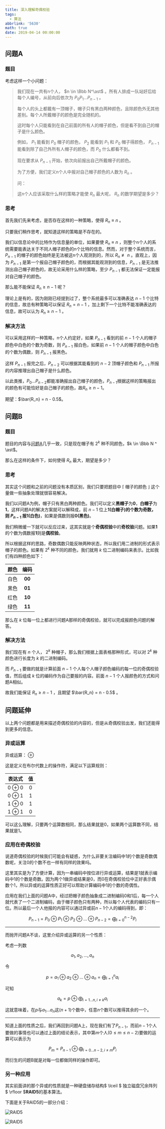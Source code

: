 ```yaml
---
title: 深入理解奇偶校验
tags:
  - 算法
abbrlink: '5630'
math: true
date: 2019-04-14 00:00:00
---
```


## 问题A

### 题目

考虑这样一个小问题：

> 我们现在一共有n个人， $n \in \Bbb N^\ast$ 。所有人排成一队站好后给每个人编号，从前向后依次为 $P_0P_1\dots P_{n-1}$ 。
>
> 每个人的头上都戴有一顶帽子，帽子只有黑白两种颜色，且除颜色外无其他差别。每个人所戴帽子的颜色是完全随机的。
>
> 这时每个人只能看到在自己前面的所有人的帽子颜色，但是看不到自己的帽子是什么颜色。
>
> 例如， $P_1$ 能看到 $P_0$ 帽子的颜色， $P_2$ 能看到 $P_1$ 和 $P_0$ 帽子得颜色， $P_{n - 1}$ 能看到除了自己外所有人帽子的颜色，而 $P_0$ 什么都看不到。
>
> 现在要求从 $P_{n - 1}$ 开始，依次向前报出自己所戴帽子的颜色。
>
> 为了方便，我们定义n个人中报对自己帽子颜色的人数为 $R_n$ 。
>
> 问：
>
> 这n个人应该采取什么样的策略才能使 $R_n$ 最大呢， $R_n$ 的数学期望是多少？


<!--more-->

### 思考

首先我们先来考虑，是否存在这样的一种策略，使得 $R_n \equiv n$ 。

只要我们稍作思考，就知道这样的策略是不存在的。

我们以信息论中的比特作为信息量的单位，如果要使 $R_n \equiv n$ ，则整个n个人的系统需要能表达关于不同人帽子颜色的n个比特的信息。然而，对于整个系统而言，$P_{n-1}$ 的帽子的颜色始终是无法被这n个人观测到的，所以 $R_n \not \equiv n$ 。直观上，因为 $P_{n -1}$ 是第一个报自己帽子颜色的，而根据其能观测到的信息，$P_{n-1}$ 是无法推测出自己帽子颜色的，故无论采用什么样的策略，至少 $P_{n-1}$ 都无法保证一定能报对自己帽子的颜色。

那么能不能保证 $R_n \geq n - 1$ 呢？

 理论上是有的，因为刚刚已经提到过了，整个系统最多可以准确表达 $n - 1$ 个比特的信息，故总有种策略可以保证 $R_n = n-1$ ，加上剩下一个比特不能准确表达的信息，故可以认为 $R_n \geq n - 1$ 。





### 解决方法

可以采用这样的一种策略，n个人约定好，如果 $P_{n-1}$ 看到的前 $n - 1$ 个人的帽子颜色中白色的个数为奇数，则 $P_{n - 1}$ 报白色，如果前 $n - 1$ 个人的帽子颜色中白色的个数为偶数，则 $P_{n - 1}$ 报黑色。

这样 $P_{n - 1}$ 报完之后，$P_{n -2}$ 可以根据其能看到的 $n - 2$ 顶帽子颜色和 $P_{n - 1}$ 所报的内容推理出自己帽子是什么颜色。

以此类推，$P_0 \dots P_{n - 2}$都能准确报出自己帽子的颜色，$P_{n - 1}$根据这样的策略报出的颜色有可能恰好是自己帽子的颜色，故$R_n \geq n - 1$。

期望：$\bar{R_n} = n - 0.5$。



## 问题B

### 题目

题目的内容与[问题A](#问题A)几乎一致，只是现在帽子有 $2^k$ 种不同颜色，$k \in \Bbb N ^ \ast$。

那么在这样的条件下，如何使得 $R_n$ 最大，期望是多少？



###  思考

其实这个问题和之前的问题没有本质区别，我们只要把题目中 $\lceil$ 帽子的颜色 $\rfloor$ 这个量做一些抽象处理就很容易解决。

我们以问题A为例，帽子只有黑白两种颜色。我们可以定义**黑帽子**为**0**，**白帽子**为**1**，这样问题A的解决方案就可以解释成，前 $n - 1$ 位上**1(白帽子)**的个数为奇数，则 $P_{n-1}$ 报**1(白色)**，如果是偶数则报**0(黑色)**。

我们稍微缓一下就可以反应过来，这其实就是个**奇偶校验**中的**奇校验**问题。如果**1**的个数为偶数报**1**则是**偶校验**。

所以根据这样的思路，奇数偶数只能反映两种状态，所以我们用二进制的形式表示帽子的颜色。如果有 $2^k$ 种不同的颜色，我们就用 $k$ 位二进制编码来表示。比如我们有四种颜色如下：

| 颜色 |  编码  |
| :--: | :----: |
| 白色 | **00** |
| 黑色 | **01** |
| 红色 | **10** |
| 绿色 | **11** |

那么在 $k$ 位每一位上都进行问题A那样的奇偶校验，就可以完成报颜色问题的解答。



### 解决方法

我们现在有 $n$ 个人， $2^k$ 种帽子，那么我们根据上面表格那种形式，可以对 $2^k$ 种颜色进行长度为 $k$ 的二进制编码。

而 $P_{n-1}$ 要做的就是计算前面 $n-1$ 个人每个人帽子颜色编码的每一位的奇偶校验值，然后组成 $k$ 位的编码作为自己要报的内容。前面 $n-1$ 个人报颜色的方式和问题A相似。

故我们能保证 $R_n \geq n - 1$  ，且期望 $\bar{R_n} = n - 0.5$ 。



## 问题延伸

以上两个问题都是用来描述奇偶校验的内容的，但是从奇偶校验出发，我们还能得到更多的信息。



### 异或运算

异或运算： $\oplus$

这是定义在布尔代数上的操作符，满足以下运算规则：

|    表达式    |  值  |
| :----------: | :--: |
| $0 \oplus 0$ | $0$  |
| $0 \oplus 1$ | $1$  |
| $1 \oplus 0$ | $1$  |
| $1 \oplus 1$ | $0$  |

可以这么理解，只要两个运算数相同，那么结果就是0，如果两个运算数不同，结果就是1。



### 应用在奇偶校验

说道奇偶校验的时候我们可能会有疑惑，为什么非要关注编码中$1$的个数是奇数偶数呢，关注$0$的个数不也一样有同样的效果吗。

这里其实是为了方便计算，因为一串编码中按位进行异或运算，结果是$1$就表示编码中$1$的个数是奇数。因为两个$1$做异或结果是$0$，而$0$在奇偶校验位中正好表示偶数个$1$，所以异或的运算性质正好可以帮助计算编码中$1$的个数的奇偶性。

应用在我们上面的问题A中，经过把帽子颜色抽象成二进制编码$0$和$1$后，每一个人就代表了一个二进制编码，由于帽子颜色只有两种，所以每个人代表的编码只有一位。所以最后一个人他报的内容可以通过异或前$n - 1$个人的编码得到，即：


$$
P_{n-1} = P_0 \oplus P_1 \oplus P_2 \oplus \dots \oplus P_{n-2} = \bigoplus_{i = 0} ^ {n-2} P_i
$$




---

而抛开问题A不谈，这里介绍异或运算的另一个性质：

考虑一列数


$$
a_1,a_2,\dots,a_n
$$


令

$$
p = a_1 \oplus a_2 \oplus \dots \oplus a_n = \bigoplus_{i = 1} ^n a_i
$$


可知


$$
a_k = p \oplus \bigoplus_{i = 1\dots n, i \not =k}a_i
$$


这就意味着，在$p$与$a_1 \dots a_n$这$(n + 1)$个数中，任意$n$个数可以推得其余的一个。

---

知道上面的性质之后，我们再回到问题A上，现在我们有了$P_{n-1}$，而前$n - 1$个人要做的事情也可以通过上面的结论表示，其中第$m$个人$(0 \leq m \leq n - 2 )$要做的运算可以表示为


$$
P_m = P_{n - 1} \oplus \bigoplus_{i = 0 \dots n-2, i \not= m} P_i
$$


而衍生的问题B就是对每一位都做同样的操作即可。



### 另一种应用

其实前面讲的那个异或的性质就是一种硬盘储存结构$ \lceil $ 独立磁盘冗余阵列$ \rfloor $**RAID5**的基本算法。

下面是关于RAID5的一部分介绍：

![RAID5](https://imgbed.scubot.com/odd_even-RAID5.png)

![RAID5](https://imgbed.scubot.com/odd_even-RAID5-2.png)